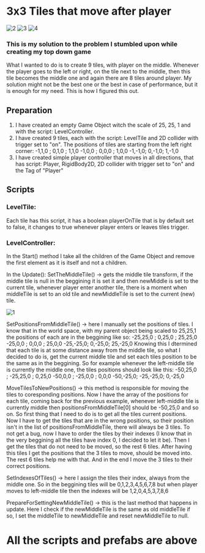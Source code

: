 # 3x3 Tiles that move after player

![2](https://user-images.githubusercontent.com/44843822/196753270-1497d567-4167-42d1-8288-1b89e9c45813.png)
![3](https://user-images.githubusercontent.com/44843822/196753434-53692227-04c2-4a59-847a-2c603026c2f2.png)
![4](https://user-images.githubusercontent.com/44843822/196753441-d3f2b018-3308-4248-96d7-c224f3efa654.png)

### This is my solution to the problem I stumbled upon while creating my top down game
What I wanted to do is to create 9 tiles, with player on the middle. Whenever the player goes to the left or right, on the tile next to the middle, then this tile becomes the middle one and again there are 8 tiles around player. My solution might not be the best one or the best in case of performance, but it is enough for my need. This is how I figured this out.

## Preparation
1) I have created an empty Game Object witch the scale of 25, 25, 1 and with the script: LevelController.
2) I have created 9 tiles, each with the script: LevelTile and 2D collider with trigger set to "on". The positions of tiles are starting from the left right corner: 
  -1,1,0 ; 0,1,0 ; 1,1,0
  -1,0,0 ; 0,0,0 ; 1,0,0
  -1,-1,0; 0,-1,0; 1,-1,0
3) I have created simple player controller that moves in all directions, that has script: Player, RigidBody2D, 2D collider with trigger set to "on" and the Tag of "Player"

## Scripts
### LevelTile:
Each tile has this script, it has a boolean playerOnTile that is by default set to false, it changes to true whenever player enters or leaves tiles trigger.

### LevelController:
In the Start() method I take all the children of the Game Object and remove the first element as it is itself and not a children.

In the Update():
SetTheMiddleTile() -> gets the middle tile transform, if the middle tile is null in the beggining it is set it and then newMiddle is set to the current tile, whenever player enter another tile, there is a moment when middleTile is set to an old tile and newMiddleTile is set to the current (new) tile.
  
![1](https://user-images.githubusercontent.com/44843822/196749345-429c70ed-a103-469c-b516-edba3b5502bc.png)

SetPositionsFromMiddleTile() -> here I manually set the positions of tiles. I know that in the world space, with my parent object being scaled to 25,25,1 the positions of each are in the beggining like so:
  -25,25,0 ; 0,25,0 ; 25,25,0
  -25,0,0  ; 0,0,0  ; 25,0,0
  -25,-25,0; 0,-25,0; 25,-25,0
Knowing this I dtermined that each tile is at some distance away from the middle tile, so what I decided to do is, get the current middle tile and set each tiles position to be the same as in the beggining. So for example whenever the left-middle tile is currently the middle one, the tiles positions should look like this:
  -50,25,0 ; -25,25,0 ; 0,25,0
  -50,0,0  ; -25,0,0  ; 0,0,0
  -50,-25,0; -25,-25,0; 0,-25,0
  
MoveTilesToNewPositions() -> this method is responsible for moving the tiles to coresponding positions. Now I have the array of the positions for each tile, coming back for the previous example, whenever left-middle tile is currently middle then positionsFromMiddleTile[0] should be -50,25,0 and so on. So first thing that I need to do is to get all the tiles current positions. Now I have to get the tiles that are in the wrong positions, so their position isn't in the list of positionsFromMiddleTile, there will always be 3 tiles. To not get a bug, now I have to order the tiles by their indexes (I know that in the very beggining all the tiles have index 0, I decided to let it be). Then I get the tiles that do not need to be moved, so the rest 6 tiles. After having this tiles I get the positions that the 3 tiles to move, should be moved into. The rest 6 tiles help me with that. And in the end I move the 3 tiles to their correct positions.

SetIndexesOfTiles() -> here I assign the tiles their index, always from the middle one. So in the beggining tiles will be 0,1,2,3,4,5,6,7,8 but when player moves to left-middle tile then the indexes will be 1,2,0,4,5,3,7,8,6

PrepareForSettingNewMiddleTile() -> this is the last method that happens in update. Here I check if the newMiddleTile is the same as old middleTile if so, I set the middleTile to newMiddleTile and reset newMiddleTile to null.

# All the scripts and prefabs are above
